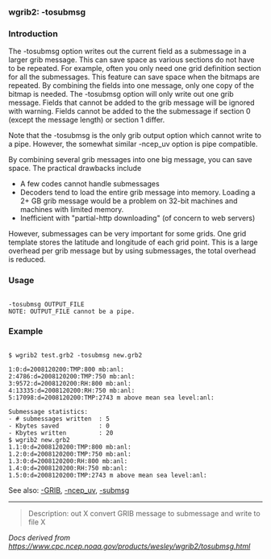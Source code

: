 
### wgrib2: -tosubmsg



### Introduction



The -tosubmsg option writes out the current field as a 
submessage in a larger grib message. This can save space as various
sections do not have to be repeated. For example, often you only
need one grid definition section for all the submessages. This
feature can save space when the bitmaps are repeated. By combining
the fields into one message, only one copy of the bitmap is needed.
The -tosubmsg option will only write out one grib message.
Fields that cannot be added to the grib message will be ignored with warning. 
Fields cannot be added to the the submessage if section 0 (except the message length) 
or section 1 differ. 

Note that the -tosubmsg is the only grib output option which cannot
write to a pipe. However, the somewhat similar -ncep\_uv option 
is pipe compatible. 


By combining several grib messages into one big message, you can save
space. The practical drawbacks include

* A few codes cannot handle submessages
* Decoders tend to load the entire grib message into memory.
 Loading a 2+ GB grib message would be a problem on 32-bit machines and
 machines with limited memory. 
* Inefficient with "partial-http downloading" (of concern to web servers)



However, submessages can be very important for some grids. One grid template stores
the latitude and longitude of each grid point. This is a large overhead per grib
message but by using submessages, the total overhead is reduced.

### Usage




```

-tosubmsg OUTPUT_FILE
NOTE: OUTPUT_FILE cannot be a pipe.

```

### Example




```

$ wgrib2 test.grb2 -tosubmsg new.grb2

1:0:d=2008120200:TMP:800 mb:anl:
2:4786:d=2008120200:TMP:750 mb:anl:
3:9572:d=2008120200:RH:800 mb:anl:
4:13335:d=2008120200:RH:750 mb:anl:
5:17098:d=2008120200:TMP:2743 m above mean sea level:anl:

Submessage statistics:
- # submessages written  : 5
- Kbytes saved           : 0
- Kbytes written         : 20
$ wgrib2 new.grb2
1.1:0:d=2008120200:TMP:800 mb:anl:
1.2:0:d=2008120200:TMP:750 mb:anl:
1.3:0:d=2008120200:RH:800 mb:anl:
1.4:0:d=2008120200:RH:750 mb:anl:
1.5:0:d=2008120200:TMP:2743 m above mean sea level:anl:

```


See also: 
[-GRIB](./GRIB.html),
[-ncep\_uv](./ncep_uv.html),
[-submsg](./submsg.html)














----

>Description: out   X      convert GRIB message to submessage and write to file X

_Docs derived from <https://www.cpc.ncep.noaa.gov/products/wesley/wgrib2/tosubmsg.html>_